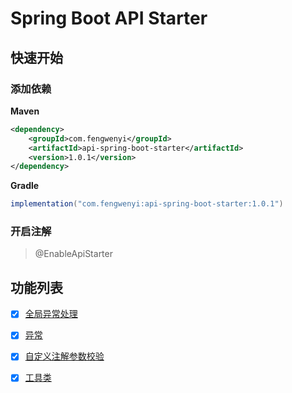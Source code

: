 # Spring Boot API Starter

## 快速开始

### 添加依赖

**Maven**

```xml
<dependency>
    <groupId>com.fengwenyi</groupId>
    <artifactId>api-spring-boot-starter</artifactId>
    <version>1.0.1</version>
</dependency>
```

**Gradle**

```groovy
implementation("com.fengwenyi:api-spring-boot-starter:1.0.1")
```

### 开启注解

> @EnableApiStarter


## 功能列表

- [x] [全局异常处理](wiki/global-exception-handler.md)
- [x] [异常](wiki/exception.md)
- [x] [自定义注解参数校验](wiki/constraints.md)
- [x] [工具类](wiki/utils.md)

